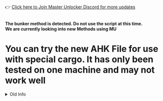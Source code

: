  👉 [Click here to Join Master Unlocker Discord for more updates](https://discord.gg/N4eAsq5aAG)

<br><b>The bunker method is detected. Do not use the script at this time.<br>We are currently looking into new Methods using MU</b>
## 
# <b>You can try the new AHK File for use with special cargo. It has only been tested on one machine and may not work well</b>












<details>
<Summary> Old Info </Summary>
# "BUNKER AHK SCRIPT"
Discription: This Autohotkey Script can be used along side <b>2Take1 Master Unlocker</b> to automate the process of gaining money faster.
<br>
<br>
## Requirements:
* Although 1080p resolution may not be necessary, it is recommended to use a monitor with a resolution of 1080p or higher for best results.
* GTA Game settings Windowed Borderless
* 2Take1 Menu VIP
* Master Unlocker Donator Version LUA
<br>

# Instructions: 
## (1) 👉 [Click here to Install AutoHotKey 1.1](https://www.autohotkey.com/download/ahk-install.exe)<br>

## (2) 👉 [Click here to View the Complete Tutorial](https://youtu.be/xzZEkoBb1v0)<br>

## (3) 👉 [Click here to Join Master Unlocker Discord](https://discord.gg/N4eAsq5aAG)
<br>

### Read the Discord Rules
<details>
  <summary>Discord Rules</summary>
 
## Rules! Before Joining Master Unlocker Follow All Rules</b>
* (1) Be polite, respect is good and free, use and abuse it.
* (2) The discord server is available for anyone, regardless of ethnicity, sexuality, etc.
* (3) We forbid any user to advertise donor version on 2Take1 server, they will be punished according to 2Take1 server rules.
* (4) Sharing donor script with people who have not donated will have their access permanently revoked.
* (5) It is forbidden to share donor version on 2Take1 Server
* (6) It is forbidden to offend any person or administrator at discord.
* (7) Harassment is strictly prohibited.
* (8) It is forbidden to make racist posts, homophobic and with any +18 content.
* (9) Avoid spam! Repeated posts disrupt the chat, please use common sense.
* (10) Please, do not shout. Avoid excessive use of CAPS LOCK.
* (11) Is extremely prohibited any sharing of pornography.
* (12) It is forbidden to disclose another Discord or Server.
* (13) DMing a mod or admin with abuse is unacceptable. Just because you aren't in the Discord server, doesn't mean you can start abusing a mod/admin in DM. If you
<br>don't get along with someone, ignore, block, or whatever. However, I would advise against blocking an admin as we are the only ones who can properly help you in certain situations. If you have a complaint, DM an Admin. 
* (14) You must be a member of the 2Take1 Discord server to be allowed to join & stay in this server. If you can't join because you have been banned from the 2Take1 Discord, DM a mod or admin (and show proof that you joined 2take1 Guilded for e.g.). If you cannot join the 2Take1 Discord/Guilded server because you are ineligible/don't even have the 2Take1 Menu, then you shouldn't be in this Discord server & will be removed.
* (15) Discussions about DoS/DDoS/PDoS or similar attacks that involve a federal offence/violate Discords ToS, as well as publishing personal information, will result in a ban
* (16) You are fine to discuss other menus
</details>

##
### other resolutions
<details>
<summary>3840x2160</summary>

* x1= 1055
* y1= 1260
* x2= 2027
* y2= 1274

</details>

##  

# Hotkey Controls
CTRL+ALT+S - START LOOP<br>
CTRL+ALT+D - PAUSE SCRIPT<br>
CTRL+ALT+A - HELP MENU<br>

##

* <i>results after 3 hours of running the script</i><br>
![kekw](https://i.imgur.com/xG8yYiP.png)<br>
#


# Disclaimers
We only provide the AutoHotkey script here, and it does not offer any cheats or hook into GTA. 
<br>This script is used to automate the process of master unlocker script through mouse clicks, without any manual clicks.
<br>If you wish to have something removed please create an issue on this page

</details>
